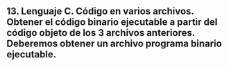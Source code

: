 ## 13. Lenguaje C. Código en varios archivos. Obtener el código binario ejecutable a partir del código objeto de los 3 archivos anteriores. Deberemos obtener un archivo programa binario ejecutable. 
